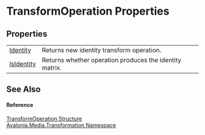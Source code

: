 # TransformOperation Properties




## Properties
<table>
<tr>
<td><a href="P_Avalonia_Media_Transformation_TransformOperation_Identity">Identity</a></td>
<td>Returns new identity transform operation.</td>
</tr>
<tr>
<td><a href="P_Avalonia_Media_Transformation_TransformOperation_IsIdentity">IsIdentity</a></td>
<td>Returns whether operation produces the identity matrix.</td>
</tr>
</table>

## See Also


#### Reference
<a href="T_Avalonia_Media_Transformation_TransformOperation">TransformOperation Structure</a>  
<a href="N_Avalonia_Media_Transformation">Avalonia.Media.Transformation Namespace</a>  
